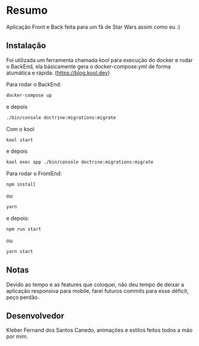 # Resumo

Aplicação Front e Back feita para um fã de Star Wars assim como eu :)

## Instalação

Foi utilizada um ferramenta chamada kool para execução do docker e rodar o BackEnd, ela básicamente gera o docker-compose.yml de forma atumática e rápida. (https://blog.kool.dev)

Para rodar o BackEnd:

```bash
docker-compose up
```
e depois
```bash
./bin/console doctrine:migrations:migrate
```
Com o kool
```bash
kool start
```
e depois
```bash
kool exec app ./bin/console doctrine:migrations:migrate
```

Para rodar o FrontEnd:
```bash
npm install
```
ou
```bash
yarn
```
e depois:
```bash
npm run start
```
ou
```bash
yarn start
```

## Notas

Devido ao tempo e as features que coloquei, não deu tempo de deixar a aplicação responsiva para mobile, farei futuros commits para esse déficit, peço perdão.

## Desenvolvedor
Kleber Fernand dos Santos Canedo, animações e estilos feitos todos a mão por mim.